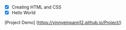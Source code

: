 - [x] Creating HTML and CSS
- [x] Hello World

[Project Demo] (https://yinnyeinpann12.github.io/Project/)